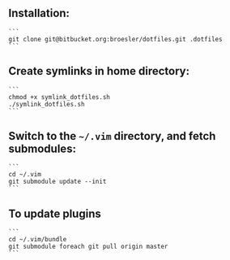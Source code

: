 ## Installation:

    ```
    git clone git@bitbucket.org:broesler/dotfiles.git .dotfiles
    ```

## Create symlinks in home directory:

    ```
    chmod +x symlink_dotfiles.sh
    ./symlink_dotfiles.sh
    ```

## Switch to the `~/.vim` directory, and fetch submodules:

    ```
    cd ~/.vim
    git submodule update --init
    ```

## To update plugins

    ```
    cd ~/.vim/bundle
    git submodule foreach git pull origin master
    ```
